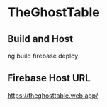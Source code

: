 # TheGhostTable

## Build and Host

ng build
firebase deploy

## Firebase Host URL

https://theghosttable.web.app/
